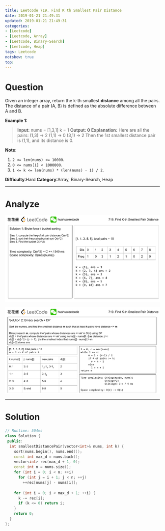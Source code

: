 ```yaml
---
title: Leetcode 719. Find K th Smallest Pair Distance
date: 2019-01-21 21:49:31
updated: 2019-01-21 21:49:31
categories: 
- [Leetcode]
- [Leetcode, Array]
- [Leetcode, Binary-Search]
- [Leetcode, Heap]
tags: Leetcode
notshow: true
top:
---
```


# Question

Given an integer array, return the k-th smallest  **distance**  among all the pairs. The distance of a pair (A, B) is defined as the absolute difference between A and B.

**Example 1:**  

> **Input:**
> nums = [1,3,1]
> k = 1
> **Output: 0** 
> **Explanation:**
> Here are all the pairs:
> (1,3) -> 2
> (1,1) -> 0
> (3,1) -> 2
> Then the 1st smallest distance pair is (1,1), and its distance is 0.

**Note:**  

1. `2 <= len(nums) <= 10000`.
2. `0 <= nums[i] < 1000000`.
3. `1 <= k <= len(nums) * (len(nums) - 1) / 2`.

**Difficulty**:Hard
**Category**:Array, Binary-Search, Heap

<!-- more -->

------------

# Analyze

![](/images/in-post/2019-01-21-Leetcode-719-Find-K-th-Smallest-Pair-Distance/2019-01-21-23-08-54.png)

![](/images/in-post/2019-01-21-Leetcode-719-Find-K-th-Smallest-Pair-Distance/2019-01-21-23-09-02.png)

------------

# Solution

```cpp
// Runtime: 504ms
class Solution {
 public:
  int smallestDistancePair(vector<int>& nums, int k) {
    sort(nums.begin(), nums.end());
    const int max_d = nums.back();
    vector<int> rec(max_d + 1, 0);
    const int n = nums.size();
    for (int i = 0; i < n; ++i)
      for (int j = i + 1; j < n; ++j) 
        ++rec[nums[j] - nums[i]];

    for (int i = 0; i < max_d + 1; ++i) {
      k -= rec[i];
      if (k <= 0) return i;
    }
    return 0;
  }
};
```

<!-- 
------------

# Leetcode Question Summary


------------ -->
